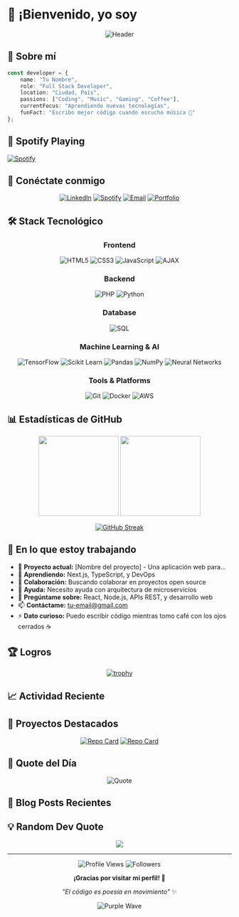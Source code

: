 # 🌟 ¡Bienvenido, yo soy

<div align="center">
  
![Header](header-image-name.png)

</div>

## 🚀 Sobre mí

```typescript
const developer = {
    name: "Tu Nombre",
    role: "Full Stack Developer",
    location: "Ciudad, País",
    passions: ["Coding", "Music", "Gaming", "Coffee"],
    currentFocus: "Aprendiendo nuevas tecnologías",
    funFact: "Escribo mejor código cuando escucho música 🎵"
};
```

## 🎵 Spotify Playing
[![Spotify](https://novatorem-bolillochaan.vercel.app/api/spotify)](https://open.spotify.com/user/tu-usuario-spotify)

## 💼 Conéctate conmigo

<div align="center">

[![LinkedIn](https://img.shields.io/badge/LinkedIn-0077B5?style=for-the-badge&logo=linkedin&logoColor=white&color=8B5CF6)](https://linkedin.com/in/tu-usuario)
[![Spotify](https://img.shields.io/badge/Spotify-1ED760?style=for-the-badge&logo=spotify&logoColor=white&color=A855F7)](https://open.spotify.com/user/tu-usuario-spotify)
[![Email](https://img.shields.io/badge/Email-D14836?style=for-the-badge&logo=gmail&logoColor=white&color=9333EA)](mailto:tu-email@gmail.com)
[![Portfolio](https://img.shields.io/badge/Portfolio-000000?style=for-the-badge&logo=About.me&logoColor=white&color=7C3AED)](https://tu-portfolio.com)

</div>

## 🛠️ Stack Tecnológico

<div align="center">

### Frontend
![HTML5](https://img.shields.io/badge/HTML5-E34F26?style=flat-square&logo=html5&logoColor=white&color=8B5CF6)
![CSS3](https://img.shields.io/badge/CSS3-1572B6?style=flat-square&logo=css3&logoColor=white&color=A855F7)
![JavaScript](https://img.shields.io/badge/JavaScript-F7DF1E?style=flat-square&logo=javascript&logoColor=black&color=9333EA)
![AJAX](https://img.shields.io/badge/AJAX-0066CC?style=flat-square&logo=javascript&logoColor=white&color=7C3AED)

### Backend
![PHP](https://img.shields.io/badge/PHP-777BB4?style=flat-square&logo=php&logoColor=white&color=8B5CF6)
![Python](https://img.shields.io/badge/Python-3776AB?style=flat-square&logo=python&logoColor=white&color=A855F7)

### Database
![SQL](https://img.shields.io/badge/SQL-4479A1?style=flat-square&logo=mysql&logoColor=white&color=9333EA)

### Machine Learning & AI
![TensorFlow](https://img.shields.io/badge/TensorFlow-FF6F00?style=flat-square&logo=tensorflow&logoColor=white&color=8B5CF6)
![Scikit Learn](https://img.shields.io/badge/Scikit--Learn-F7931E?style=flat-square&logo=scikit-learn&logoColor=white&color=A855F7)
![Pandas](https://img.shields.io/badge/Pandas-150458?style=flat-square&logo=pandas&logoColor=white&color=9333EA)
![NumPy](https://img.shields.io/badge/NumPy-013243?style=flat-square&logo=numpy&logoColor=white&color=7C3AED)
![Neural Networks](https://img.shields.io/badge/Neural%20Networks-FF6B6B?style=flat-square&logo=brain&logoColor=white&color=6366F1)

### Tools & Platforms
![Git](https://img.shields.io/badge/Git-F05032?style=flat-square&logo=git&logoColor=white&color=8B5CF6)
![Docker](https://img.shields.io/badge/Docker-2496ED?style=flat-square&logo=docker&logoColor=white&color=A855F7)
![AWS](https://img.shields.io/badge/AWS-232F3E?style=flat-square&logo=amazon-aws&logoColor=white&color=9333EA)

</div>

## 📊 Estadísticas de GitHub

<div align="center">
  
<img height="180em" src="https://github-readme-stats.vercel.app/api?username=bolillochaan&show_icons=true&theme=tokyonight&bg_color=0d1117&border_color=8B5CF6&title_color=A855F7&text_color=ffffff&icon_color=9333EA"/>

<img height="180em" src="https://github-readme-stats.vercel.app/api/top-langs/?username=bolillochaan&layout=compact&theme=tokyonight&bg_color=0d1117&border_color=8B5CF6&title_color=A855F7&text_color=ffffff"/>

</div>

<div align="center">
  
[![GitHub Streak](https://streak-stats.demolab.com?user=bolillochaan&theme=tokyonight&background=0d1117&border=8B5CF6&stroke=A855F7&currStreakLabel=9333EA)](https://git.io/streak-stats)

</div>

## 🎯 En lo que estoy trabajando

- 🔭 **Proyecto actual:** [Nombre del proyecto] - Una aplicación web para...
- 🌱 **Aprendiendo:** Next.js, TypeScript, y DevOps
- 👯 **Colaboración:** Buscando colaborar en proyectos open source
- 🤔 **Ayuda:** Necesito ayuda con arquitectura de microservicios
- 💬 **Pregúntame sobre:** React, Node.js, APIs REST, y desarrollo web
- 📫 **Contáctame:** [tu-email@gmail.com](mailto:tu-email@gmail.com)
- ⚡ **Dato curioso:** Puedo escribir código mientras tomo café con los ojos cerrados ☕

## 🏆 Logros

<div align="center">

[![trophy](https://github-profile-trophy.vercel.app/?username=bolillochaan&theme=darkhub&column=7&margin-w=15&margin-h=15&color=8B5CF6&border_color=A855F7)](https://github.com/ryo-ma/github-profile-trophy)

</div>

## 📈 Actividad Reciente

<!--START_SECTION:activity-->
<!--END_SECTION:activity-->

## 🎨 Proyectos Destacados

<div align="center">

[![Repo Card](https://github-readme-stats.vercel.app/api/pin/?username=bolillochaan&repo=nombre-repo-1&theme=tokyonight&bg_color=0d1117&border_color=8B5CF6&title_color=A855F7&text_color=ffffff)](https://github.com/bolillochaan/nombre-repo-1)
[![Repo Card](https://github-readme-stats.vercel.app/api/pin/?username=bolillochaan&repo=nombre-repo-2&theme=tokyonight&bg_color=0d1117&border_color=8B5CF6&title_color=A855F7&text_color=ffffff)](https://github.com/bolillochaan/nombre-repo-2)

</div>

## 🌟 Quote del Día

<div align="center">

![Quote](https://quotes-github-readme.vercel.app/api?type=horizontal&theme=radical&border_color=8B5CF6&bg_color=0d1117&text_color=A855F7)

</div>

## 📝 Blog Posts Recientes

<!-- BLOG-POST-LIST:START -->
<!-- BLOG-POST-LIST:END -->

## 💡 Random Dev Quote

<div align="center">

![](https://quotes-github-readme.vercel.app/api?type=vetical&theme=radical&border_color=8B5CF6&bg_color=0d1117)

</div>

---

<div align="center">

![Profile Views](https://komarev.com/ghpvc/?username=bolillochaan&color=blueviolet&style=flat-square&label=Profile+Views)
![Followers](https://img.shields.io/github/followers/bolillochaan?style=flat-square&color=8B5CF6&labelColor=0d1117)

**¡Gracias por visitar mi perfil! 🚀**

*"El código es poesía en movimiento"* ✨

</div>

<div align="center">

![Purple Wave](https://capsule-render.vercel.app/api?type=waving&color=gradient&customColorList=12,14,18&height=100&section=footer)

</div>
